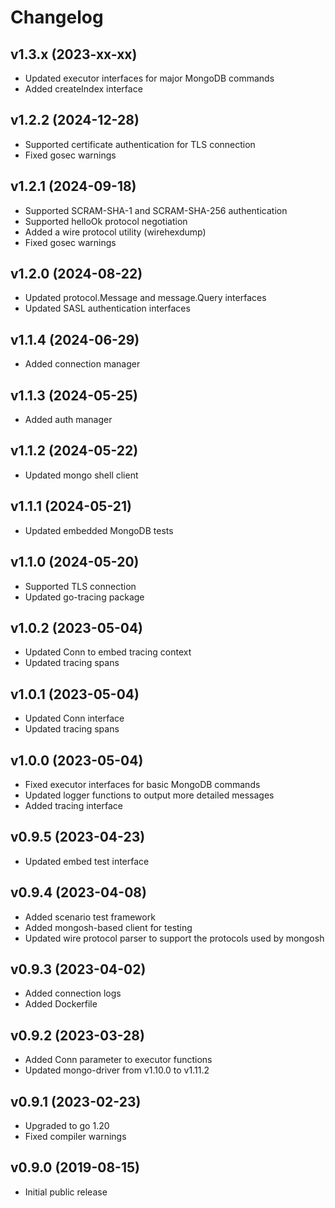 # Changelog

## v1.3.x (2023-xx-xx)
- Updated executor interfaces for major MongoDB commands
- Added createIndex interface

## v1.2.2 (2024-12-28)
- Supported certificate authentication for TLS connection
- Fixed gosec warnings

## v1.2.1 (2024-09-18)
- Supported SCRAM-SHA-1 and SCRAM-SHA-256 authentication
- Supported helloOk protocol negotiation
- Added a wire protocol utility (wirehexdump)
- Fixed gosec warnings

## v1.2.0 (2024-08-22)
- Updated protocol.Message and message.Query interfaces
- Updated SASL authentication interfaces

## v1.1.4 (2024-06-29)
- Added connection manager

## v1.1.3 (2024-05-25)
- Added auth manager

## v1.1.2 (2024-05-22)
- Updated mongo shell client

## v1.1.1 (2024-05-21)
- Updated embedded MongoDB tests

## v1.1.0 (2024-05-20)
- Supported TLS connection
- Updated go-tracing package

## v1.0.2 (2023-05-04)
- Updated Conn to embed tracing context
- Updated tracing spans

## v1.0.1 (2023-05-04)
- Updated Conn interface
- Updated tracing spans

## v1.0.0 (2023-05-04)
- Fixed executor interfaces for basic MongoDB commands
- Updated logger functions to output more detailed messages
- Added tracing interface

## v0.9.5 (2023-04-23)
- Updated embed test interface

## v0.9.4 (2023-04-08)
- Added scenario test framework
- Added mongosh-based client for testing
- Updated wire protocol parser to support the protocols used by mongosh

## v0.9.3 (2023-04-02)
- Added connection logs
- Added Dockerfile

## v0.9.2 (2023-03-28)
- Added Conn parameter to executor functions
- Updated mongo-driver from v1.10.0 to v1.11.2

## v0.9.1 (2023-02-23)
- Upgraded to go 1.20
- Fixed compiler warnings

## v0.9.0 (2019-08-15)
- Initial public release
